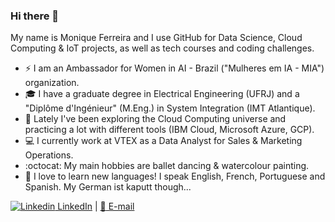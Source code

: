 ### Hi there 👋

<!--
**ferreiramonique/ferreiramonique** is a ✨ _special_ ✨ repository because its `README.md` (this file) appears on your GitHub profile.
-->

My name is Monique Ferreira and I use GitHub for Data Science, Cloud Computing & IoT projects, as well as tech courses and coding challenges.

- ⚡ I am an Ambassador for Women in AI - Brazil ("Mulheres em IA - MIA") organization.
- 🎓 I have a graduate degree in Electrical Engineering (UFRJ) and a "Diplôme d'Ingénieur" (M.Eng.) in System Integration (IMT Atlantique).
- 🌱 Lately I've been exploring the Cloud Computing universe and practicing a lot with different tools (IBM Cloud, Microsoft Azure, GCP).
- :computer: I currently work at VTEX as a Data Analyst for Sales & Marketing Operations.
- :octocat: My main hobbies are ballet dancing & watercolour painting.
- 💬 I love to learn new languages! I speak English, French, Portuguese and Spanish. My German ist kaputt though...

[![Linkedin](https://i.stack.imgur.com/gVE0j.png) LinkedIn](https://www.linkedin.com/in/ferreiramonique/) | [:e-mail: E-mail](mailto:moniquecalmon@poli.ufrj.br)
